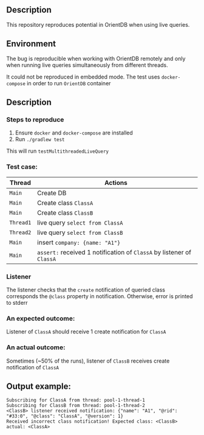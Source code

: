 ## Description
This repository reproduces potential in OrientDB when using live queries.

## Environment
The bug is reproducible when working with OrientDB remotely and only when running
live queries simultaneously from different threads.

It could not be reproduced in embedded mode.
The test uses `docker-compose` in order to run `OrientDB` container

## Description

### Steps to reproduce

1. Ensure `docker` and `docker-compose` are installed
2. Run `./gradlew test`

This will run `testMultithreadedLiveQuery`

### Test case:
| Thread    | Actions                                                               |
|-----------|-----------------------------------------------------------------------|
| `Main`    | Create DB                                                             |
| `Main`    | Create class `ClassA`                                                 |
| `Main`    | Create class `ClassB`                                                 |
| `Thread1` | live query `select from ClassA`                                       |
| `Thread2` | live query `select from ClassB`                                       |
| `Main`    | insert `company: {name: "A1"}`                                        |
| `Main`    | `assert:` received 1 notification of `ClassA` by listener of `ClassA` |

### Listener
The listener checks that the `create` notification of queried class corresponds 
the `@class` property in notification. Otherwise, error is printed to stderr

### An expected outcome:
Listener of `ClassA` should receive 1 create notification for `ClassA`

### An actual outcome:
Sometimes (~50% of the runs), listener of `ClassB` receives create notification of `ClassA`

## Output example:

```
Subscribing for ClassA from thread: pool-1-thread-1
Subscribing for ClassB from thread: pool-1-thread-2
<ClassB> listener received notification: {"name": "A1", "@rid": "#33:0", "@class": "ClassA", "@version": 1}
Received incorrect class notification! Expected class: <ClassB> actual: <ClassA>
```
